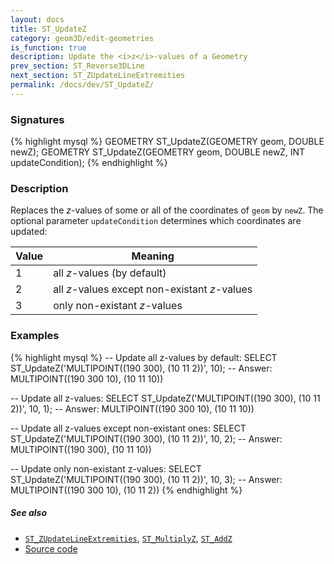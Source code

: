 ```yaml
---
layout: docs
title: ST_UpdateZ
category: geom3D/edit-geometries
is_function: true
description: Update the <i>z</i>-values of a Geometry
prev_section: ST_Reverse3DLine
next_section: ST_ZUpdateLineExtremities
permalink: /docs/dev/ST_UpdateZ/
---
```


### Signatures

{% highlight mysql %}
GEOMETRY ST_UpdateZ(GEOMETRY geom, DOUBLE newZ);
GEOMETRY ST_UpdateZ(GEOMETRY geom, DOUBLE newZ, INT updateCondition);
{% endhighlight %}

### Description

Replaces the *z*-values of some or all of the coordinates of `geom`
by `newZ`.
The optional parameter `updateCondition` determines which
coordinates are updated:

| Value | Meaning                                       |
|-------|-----------------------------------------------|
| 1     | all *z*-values (by default)                   |
| 2     | all *z*-values except non-existant *z*-values |
| 3     | only non-existant *z*-values                  |

### Examples

{% highlight mysql %}
-- Update all z-values by default:
SELECT ST_UpdateZ('MULTIPOINT((190 300), (10 11 2))', 10);
-- Answer:         MULTIPOINT((190 300 10), (10 11 10))

-- Update all z-values:
SELECT ST_UpdateZ('MULTIPOINT((190 300), (10 11 2))', 10, 1);
-- Answer:         MULTIPOINT((190 300 10), (10 11 10))

-- Update all z-values except non-existant ones:
SELECT ST_UpdateZ('MULTIPOINT((190 300), (10 11 2))', 10, 2);
-- Answer:         MULTIPOINT((190 300), (10 11 10))

-- Update only non-existant z-values:
SELECT ST_UpdateZ('MULTIPOINT((190 300), (10 11 2))', 10, 3);
-- Answer:         MULTIPOINT((190 300 10), (10 11 2))
{% endhighlight %}

##### See also

* [`ST_ZUpdateLineExtremities`](../ST_ZUpdateLineExtremities),
  [`ST_MultiplyZ`](../ST_MultiplyZ),
  [`ST_AddZ`](../ST_AddZ)
* <a href="https://github.com/orbisgis/h2gis/blob/master/h2gis-functions/src/main/java/org/h2gis/functions/spatial/edit/ST_UpdateZ.java" target="_blank">Source code</a>
